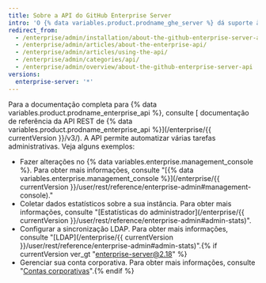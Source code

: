 ```yaml
---
title: Sobre a API do GitHub Enterprise Server
intro: 'O {% data variables.product.prodname_ghe_server %} dá suporte à mesma API avançada disponível no {% data variables.product.prodname_dotcom_the_website %} e tem seu próprio conjunto de pontos de extremidade de API.'
redirect_from:
  - /enterprise/admin/installation/about-the-github-enterprise-server-api
  - /enterprise/admin/articles/about-the-enterprise-api/
  - /enterprise/admin/articles/using-the-api/
  - /enterprise/admin/categories/api/
  - /enterprise/admin/overview/about-the-github-enterprise-server-api
versions:
  enterprise-server: '*'
---
```


Para a documentação completa para {% data variables.product.prodname_enterprise_api %}, consulte [ documentação de referência da API REST de {% data variables.product.prodname_enterprise_api %}](/enterprise/{{ currentVersion }}/v3/). A API permite automatizar várias tarefas administrativas. Veja alguns exemplos:

- Fazer alterações no {% data variables.enterprise.management_console %}. Para obter mais informações, consulte "[{% data variables.enterprise.management_console %}](/enterprise/{{ currentVersion }}/user/rest/reference/enterprise-admin#management-console)."
- Coletar dados estatísticos sobre a sua instância. Para obter mais informações, consulte "[Estatísticas do administrador](/enterprise/{{ currentVersion }}/user/rest/reference/enterprise-admin#admin-stats)".
- Configurar a sincronização LDAP. Para obter mais informações, consulte "[LDAP](/enterprise/{{ currentVersion }}/user/rest/reference/enterprise-admin#admin-stats)".{% if currentVersion ver_gt "enterprise-server@2.18" %}
- Gerenciar sua conta corporativa. Para obter mais informações, consulte "[Contas corporativas](/v4/guides/managing-enterprise-accounts)".{% endif %}
